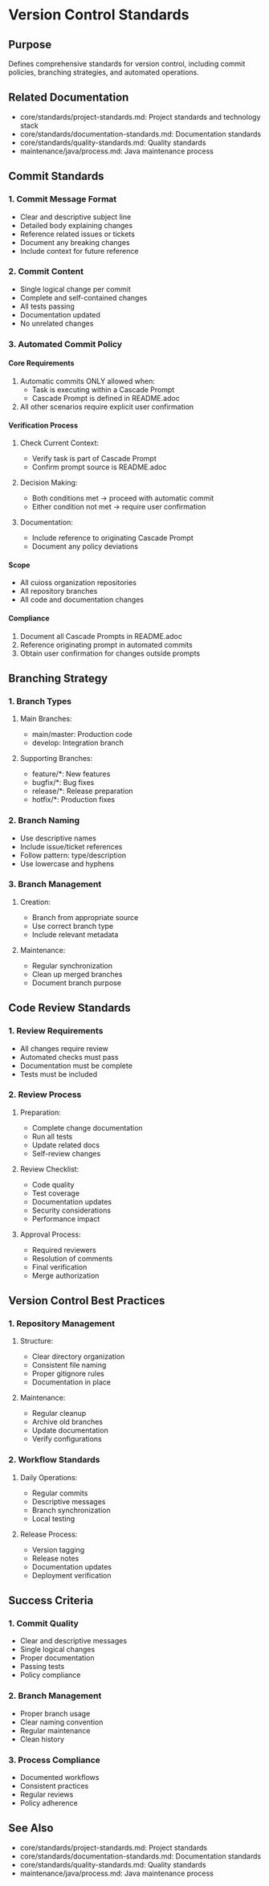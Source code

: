 # Version Control Standards

## Purpose
Defines comprehensive standards for version control, including commit policies, branching strategies, and automated operations.

## Related Documentation
- core/standards/project-standards.md: Project standards and technology stack
- core/standards/documentation-standards.md: Documentation standards
- core/standards/quality-standards.md: Quality standards
- maintenance/java/process.md: Java maintenance process

## Commit Standards

### 1. Commit Message Format
- Clear and descriptive subject line
- Detailed body explaining changes
- Reference related issues or tickets
- Document any breaking changes
- Include context for future reference

### 2. Commit Content
- Single logical change per commit
- Complete and self-contained changes
- All tests passing
- Documentation updated
- No unrelated changes

### 3. Automated Commit Policy

#### Core Requirements
1. Automatic commits ONLY allowed when:
   - Task is executing within a Cascade Prompt
   - Cascade Prompt is defined in README.adoc
2. All other scenarios require explicit user confirmation

#### Verification Process
1. Check Current Context:
   - Verify task is part of Cascade Prompt
   - Confirm prompt source is README.adoc

2. Decision Making:
   - Both conditions met → proceed with automatic commit
   - Either condition not met → require user confirmation

3. Documentation:
   - Include reference to originating Cascade Prompt
   - Document any policy deviations

#### Scope
- All cuioss organization repositories
- All repository branches
- All code and documentation changes

#### Compliance
1. Document all Cascade Prompts in README.adoc
2. Reference originating prompt in automated commits
3. Obtain user confirmation for changes outside prompts

## Branching Strategy

### 1. Branch Types
1. Main Branches:
   - main/master: Production code
   - develop: Integration branch

2. Supporting Branches:
   - feature/*: New features
   - bugfix/*: Bug fixes
   - release/*: Release preparation
   - hotfix/*: Production fixes

### 2. Branch Naming
- Use descriptive names
- Include issue/ticket references
- Follow pattern: type/description
- Use lowercase and hyphens

### 3. Branch Management
1. Creation:
   - Branch from appropriate source
   - Use correct branch type
   - Include relevant metadata

2. Maintenance:
   - Regular synchronization
   - Clean up merged branches
   - Document branch purpose

## Code Review Standards

### 1. Review Requirements
- All changes require review
- Automated checks must pass
- Documentation must be complete
- Tests must be included

### 2. Review Process
1. Preparation:
   - Complete change documentation
   - Run all tests
   - Update related docs
   - Self-review changes

2. Review Checklist:
   - Code quality
   - Test coverage
   - Documentation updates
   - Security considerations
   - Performance impact

3. Approval Process:
   - Required reviewers
   - Resolution of comments
   - Final verification
   - Merge authorization

## Version Control Best Practices

### 1. Repository Management
1. Structure:
   - Clear directory organization
   - Consistent file naming
   - Proper gitignore rules
   - Documentation in place

2. Maintenance:
   - Regular cleanup
   - Archive old branches
   - Update documentation
   - Verify configurations

### 2. Workflow Standards
1. Daily Operations:
   - Regular commits
   - Descriptive messages
   - Branch synchronization
   - Local testing

2. Release Process:
   - Version tagging
   - Release notes
   - Documentation updates
   - Deployment verification

## Success Criteria

### 1. Commit Quality
- Clear and descriptive messages
- Single logical changes
- Proper documentation
- Passing tests
- Policy compliance

### 2. Branch Management
- Proper branch usage
- Clear naming convention
- Regular maintenance
- Clean history

### 3. Process Compliance
- Documented workflows
- Consistent practices
- Regular reviews
- Policy adherence

## See Also
- core/standards/project-standards.md: Project standards
- core/standards/documentation-standards.md: Documentation standards
- core/standards/quality-standards.md: Quality standards
- maintenance/java/process.md: Java maintenance process
